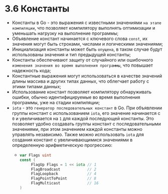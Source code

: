 # 3.6 Константы

* Константы в Go - это выражения с известными значениями `на этапе компиляции`, что позволяет компилятору выполнять
  оптимизации и уменьшать нагрузку на выполнение программы;
* Объявление констант начинается с ключевого слова `const`, их значения могут быть строками, числами и логическими
  значениями;
* Инициализация константы может быть `опущена`, в таком случае будут использованы значения и тип предыдущей константы;
* Константы обеспечивают защиту от случайного или ошибочного `изменения значения во время выполнения программы`, что
  повышает надежность кода;
* Константные выражения могут использоваться в качестве значений длины массива и других типах данных, что облегчает
  работу с этими типами данных;
* Использование констант позволяет компилятору обнаруживать ошибки, обычно идентифицируемые во время выполнения
  программы, уже на стадии компиляции;
* `iota` - это `генератор последовательных констант` в Go. При объявлении группы констант с использованием `iota`, его значение начинается с `0` и увеличивается на `1` для каждой последующей константы. Это позволяет удобно создавать группы констант с последовательными значениями, при этом значением каждой константы можно управлять независимо. Также можно использовать `iota` для создания констант с увеличивающимися значениями в определенную арифметическую прогрессию:
  * ``` go
    var Flags uint
    const (
	     FlagUp Flags = 1 << iota // 1
	     FlagBroadcast            // 2
	     FlagLoopback             // 4
	     FlagPointToPoint         // 8
	     FlagMulticast            // 16
    )
    ```